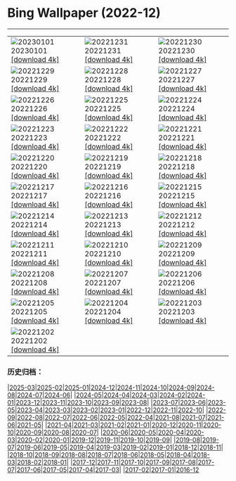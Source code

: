 # Bing Wallpaper (2022-12)
**************

<table><tr><td><img src="https://www.bing.com/th?id=OHR.NorwayNYD_ZH-CN7856439066_1920x1080.jpg" alt="20230101"> 20230101 <a href="https://www.bing.com/th?id=OHR.NorwayNYD_ZH-CN7856439066_UHD.jpg">[download 4k]</a></td><td><img src="https://www.bing.com/th?id=OHR.TheNationaDay_ZH-CN7631842209_1920x1080.jpg" alt="20221231"> 20221231 <a href="https://www.bing.com/th?id=OHR.TheNationaDay_ZH-CN7631842209_UHD.jpg">[download 4k]</a></td><td><img src="https://www.bing.com/th?id=OHR.ChalkRock_ZH-CN2893565655_1920x1080.jpg" alt="20221230"> 20221230 <a href="https://www.bing.com/th?id=OHR.ChalkRock_ZH-CN2893565655_UHD.jpg">[download 4k]</a></td></tr><tr><td><img src="https://www.bing.com/th?id=OHR.StorrRocks_ZH-CN4956679462_1920x1080.jpg" alt="20221229"> 20221229 <a href="https://www.bing.com/th?id=OHR.StorrRocks_ZH-CN4956679462_UHD.jpg">[download 4k]</a></td><td><img src="https://www.bing.com/th?id=OHR.ChiesaBianca_ZH-CN4208333975_1920x1080.jpg" alt="20221228"> 20221228 <a href="https://www.bing.com/th?id=OHR.ChiesaBianca_ZH-CN4208333975_UHD.jpg">[download 4k]</a></td><td><img src="https://www.bing.com/th?id=OHR.BlueLagoon_ZH-CN3874240119_1920x1080.jpg" alt="20221227"> 20221227 <a href="https://www.bing.com/th?id=OHR.BlueLagoon_ZH-CN3874240119_UHD.jpg">[download 4k]</a></td></tr><tr><td><img src="https://www.bing.com/th?id=OHR.BeverleyWestwood_ZH-CN3729041588_1920x1080.jpg" alt="20221226"> 20221226 <a href="https://www.bing.com/th?id=OHR.BeverleyWestwood_ZH-CN3729041588_UHD.jpg">[download 4k]</a></td><td><img src="https://www.bing.com/th?id=OHR.WhistlerVillage_ZH-CN3451305723_1920x1080.jpg" alt="20221225"> 20221225 <a href="https://www.bing.com/th?id=OHR.WhistlerVillage_ZH-CN3451305723_UHD.jpg">[download 4k]</a></td><td><img src="https://www.bing.com/th?id=OHR.RoeTrentinoSnow_ZH-CN3122890500_1920x1080.jpg" alt="20221224"> 20221224 <a href="https://www.bing.com/th?id=OHR.RoeTrentinoSnow_ZH-CN3122890500_UHD.jpg">[download 4k]</a></td></tr><tr><td><img src="https://www.bing.com/th?id=OHR.GentooGrievances_ZH-CN2875292726_1920x1080.jpg" alt="20221223"> 20221223 <a href="https://www.bing.com/th?id=OHR.GentooGrievances_ZH-CN2875292726_UHD.jpg">[download 4k]</a></td><td><img src="https://www.bing.com/th?id=OHR.AnnecyXmas_ZH-CN2540694929_1920x1080.jpg" alt="20221222"> 20221222 <a href="https://www.bing.com/th?id=OHR.AnnecyXmas_ZH-CN2540694929_UHD.jpg">[download 4k]</a></td><td><img src="https://www.bing.com/th?id=OHR.SolarHalo_ZH-CN2320274967_1920x1080.jpg" alt="20221221"> 20221221 <a href="https://www.bing.com/th?id=OHR.SolarHalo_ZH-CN2320274967_UHD.jpg">[download 4k]</a></td></tr><tr><td><img src="https://www.bing.com/th?id=OHR.PalaceBelvedere_ZH-CN1818163173_1920x1080.jpg" alt="20221220"> 20221220 <a href="https://www.bing.com/th?id=OHR.PalaceBelvedere_ZH-CN1818163173_UHD.jpg">[download 4k]</a></td><td><img src="https://www.bing.com/th?id=OHR.WinterberryBush_ZH-CN1414026440_1920x1080.jpg" alt="20221219"> 20221219 <a href="https://www.bing.com/th?id=OHR.WinterberryBush_ZH-CN1414026440_UHD.jpg">[download 4k]</a></td><td><img src="https://www.bing.com/th?id=OHR.SouthBeach_ZH-CN0989287734_1920x1080.jpg" alt="20221218"> 20221218 <a href="https://www.bing.com/th?id=OHR.SouthBeach_ZH-CN0989287734_UHD.jpg">[download 4k]</a></td></tr><tr><td><img src="https://www.bing.com/th?id=OHR.GlacierGoats_ZH-CN0764810245_1920x1080.jpg" alt="20221217"> 20221217 <a href="https://www.bing.com/th?id=OHR.GlacierGoats_ZH-CN0764810245_UHD.jpg">[download 4k]</a></td><td><img src="https://www.bing.com/th?id=OHR.DudhsagarFallsGoa_ZH-CN0466471017_1920x1080.jpg" alt="20221216"> 20221216 <a href="https://www.bing.com/th?id=OHR.DudhsagarFallsGoa_ZH-CN0466471017_UHD.jpg">[download 4k]</a></td><td><img src="https://www.bing.com/th?id=OHR.Borovets_ZH-CN5914681811_1920x1080.jpg" alt="20221215"> 20221215 <a href="https://www.bing.com/th?id=OHR.Borovets_ZH-CN5914681811_UHD.jpg">[download 4k]</a></td></tr><tr><td><img src="https://www.bing.com/th?id=OHR.GranParadiso100th_ZH-CN5744961532_1920x1080.jpg" alt="20221214"> 20221214 <a href="https://www.bing.com/th?id=OHR.GranParadiso100th_ZH-CN5744961532_UHD.jpg">[download 4k]</a></td><td><img src="https://www.bing.com/th?id=OHR.InstagramHallstatt_ZH-CN5309282641_1920x1080.jpg" alt="20221213"> 20221213 <a href="https://www.bing.com/th?id=OHR.InstagramHallstatt_ZH-CN5309282641_UHD.jpg">[download 4k]</a></td><td><img src="https://www.bing.com/th?id=OHR.PoinsettiaDay_ZH-CN5115071992_1920x1080.jpg" alt="20221212"> 20221212 <a href="https://www.bing.com/th?id=OHR.PoinsettiaDay_ZH-CN5115071992_UHD.jpg">[download 4k]</a></td></tr><tr><td><img src="https://www.bing.com/th?id=OHR.BuchsteinRossstein_ZH-CN4924477552_1920x1080.jpg" alt="20221211"> 20221211 <a href="https://www.bing.com/th?id=OHR.BuchsteinRossstein_ZH-CN4924477552_UHD.jpg">[download 4k]</a></td><td><img src="https://www.bing.com/th?id=OHR.SaltDesert_ZH-CN4728398785_1920x1080.jpg" alt="20221210"> 20221210 <a href="https://www.bing.com/th?id=OHR.SaltDesert_ZH-CN4728398785_UHD.jpg">[download 4k]</a></td><td><img src="https://www.bing.com/th?id=OHR.NorwayMuskox_ZH-CN6137934745_1920x1080.jpg" alt="20221209"> 20221209 <a href="https://www.bing.com/th?id=OHR.NorwayMuskox_ZH-CN6137934745_UHD.jpg">[download 4k]</a></td></tr><tr><td><img src="https://www.bing.com/th?id=OHR.WistmansWood_ZH-CN4453301808_1920x1080.jpg" alt="20221208"> 20221208 <a href="https://www.bing.com/th?id=OHR.WistmansWood_ZH-CN4453301808_UHD.jpg">[download 4k]</a></td><td><img src="https://www.bing.com/th?id=OHR.TangleCreekFalls_ZH-CN4281148652_1920x1080.jpg" alt="20221207"> 20221207 <a href="https://www.bing.com/th?id=OHR.TangleCreekFalls_ZH-CN4281148652_UHD.jpg">[download 4k]</a></td><td><img src="https://www.bing.com/th?id=OHR.GreatEgret_ZH-CN4088261519_1920x1080.jpg" alt="20221206"> 20221206 <a href="https://www.bing.com/th?id=OHR.GreatEgret_ZH-CN4088261519_UHD.jpg">[download 4k]</a></td></tr><tr><td><img src="https://www.bing.com/th?id=OHR.BambooTreesIndia_ZH-CN3943852151_1920x1080.jpg" alt="20221205"> 20221205 <a href="https://www.bing.com/th?id=OHR.BambooTreesIndia_ZH-CN3943852151_UHD.jpg">[download 4k]</a></td><td><img src="https://www.bing.com/th?id=OHR.KilimanjaroElephants_ZH-CN3779609103_1920x1080.jpg" alt="20221204"> 20221204 <a href="https://www.bing.com/th?id=OHR.KilimanjaroElephants_ZH-CN3779609103_UHD.jpg">[download 4k]</a></td><td><img src="https://www.bing.com/th?id=OHR.MiamiDT_ZH-CN3528760113_1920x1080.jpg" alt="20221203"> 20221203 <a href="https://www.bing.com/th?id=OHR.MiamiDT_ZH-CN3528760113_UHD.jpg">[download 4k]</a></td></tr><tr><td><img src="https://www.bing.com/th?id=OHR.BraidedRiverDelta_ZH-CN3352462511_1920x1080.jpg" alt="20221202"> 20221202 <a href="https://www.bing.com/th?id=OHR.BraidedRiverDelta_ZH-CN3352462511_UHD.jpg">[download 4k]</a></td><td></td><td></td></tr></table>

### 历史归档：

|[2025-03](/../2025-03/2025-03.md)|[2025-02](/../2025-02/2025-02.md)|[2025-01](/../2025-01/2025-01.md)|[2024-12](/../2024-12/2024-12.md)|[2024-11](/../2024-11/2024-11.md)|[2024-10](/../2024-10/2024-10.md)|[2024-09](/../2024-09/2024-09.md)|[2024-08](/../2024-08/2024-08.md)|[2024-07](/../2024-07/2024-07.md)|[2024-06](/../2024-06/2024-06.md)|
|[2024-05](/../2024-05/2024-05.md)|[2024-04](/../2024-04/2024-04.md)|[2024-03](/../2024-03/2024-03.md)|[2024-02](/../2024-02/2024-02.md)|[2024-01](/../2024-01/2024-01.md)|[2023-12](/../2023-12/2023-12.md)|[2023-11](/../2023-11/2023-11.md)|[2023-10](/../2023-10/2023-10.md)|[2023-09](/../2023-09/2023-09.md)|[2023-08](/../2023-08/2023-08.md)|
|[2023-07](/../2023-07/2023-07.md)|[2023-06](/../2023-06/2023-06.md)|[2023-05](/../2023-05/2023-05.md)|[2023-04](/../2023-04/2023-04.md)|[2023-03](/../2023-03/2023-03.md)|[2023-02](/../2023-02/2023-02.md)|[2023-01](/../2023-01/2023-01.md)|[2022-12](/2022-12.md)|[2022-11](/../2022-11/2022-11.md)|[2022-10](/../2022-10/2022-10.md)|
|[2022-09](/../2022-09/2022-09.md)|[2022-08](/../2022-08/2022-08.md)|[2022-07](/../2022-07/2022-07.md)|[2022-06](/../2022-06/2022-06.md)|[2022-05](/../2022-05/2022-05.md)|[2022-04](/../2022-04/2022-04.md)|[2021-08](/../2021-08/2021-08.md)|[2021-07](/../2021-07/2021-07.md)|[2021-06](/../2021-06/2021-06.md)|[2021-05](/../2021-05/2021-05.md)|
|[2021-04](/../2021-04/2021-04.md)|[2021-03](/../2021-03/2021-03.md)|[2021-02](/../2021-02/2021-02.md)|[2021-01](/../2021-01/2021-01.md)|[2020-12](/../2020-12/2020-12.md)|[2020-11](/../2020-11/2020-11.md)|[2020-10](/../2020-10/2020-10.md)|[2020-09](/../2020-09/2020-09.md)|[2020-08](/../2020-08/2020-08.md)|[2020-07](/../2020-07/2020-07.md)|
|[2020-06](/../2020-06/2020-06.md)|[2020-05](/../2020-05/2020-05.md)|[2020-04](/../2020-04/2020-04.md)|[2020-03](/../2020-03/2020-03.md)|[2020-02](/../2020-02/2020-02.md)|[2020-01](/../2020-01/2020-01.md)|[2019-12](/../2019-12/2019-12.md)|[2019-11](/../2019-11/2019-11.md)|[2019-10](/../2019-10/2019-10.md)|[2019-09](/../2019-09/2019-09.md)|
|[2019-08](/../2019-08/2019-08.md)|[2019-07](/../2019-07/2019-07.md)|[2019-06](/../2019-06/2019-06.md)|[2019-05](/../2019-05/2019-05.md)|[2019-04](/../2019-04/2019-04.md)|[2019-03](/../2019-03/2019-03.md)|[2019-02](/../2019-02/2019-02.md)|[2019-01](/../2019-01/2019-01.md)|[2018-12](/../2018-12/2018-12.md)|[2018-11](/../2018-11/2018-11.md)|
|[2018-10](/../2018-10/2018-10.md)|[2018-09](/../2018-09/2018-09.md)|[2018-08](/../2018-08/2018-08.md)|[2018-07](/../2018-07/2018-07.md)|[2018-06](/../2018-06/2018-06.md)|[2018-05](/../2018-05/2018-05.md)|[2018-04](/../2018-04/2018-04.md)|[2018-03](/../2018-03/2018-03.md)|[2018-02](/../2018-02/2018-02.md)|[2018-01](/../2018-01/2018-01.md)|
|[2017-12](/../2017-12/2017-12.md)|[2017-11](/../2017-11/2017-11.md)|[2017-10](/../2017-10/2017-10.md)|[2017-09](/../2017-09/2017-09.md)|[2017-08](/../2017-08/2017-08.md)|[2017-07](/../2017-07/2017-07.md)|[2017-06](/../2017-06/2017-06.md)|[2017-05](/../2017-05/2017-05.md)|[2017-04](/../2017-04/2017-04.md)|[2017-03](/../2017-03/2017-03.md)|
|[2017-02](/../2017-02/2017-02.md)|[2017-01](/../2017-01/2017-01.md)|[2016-12](/../2016-12/2016-12.md)